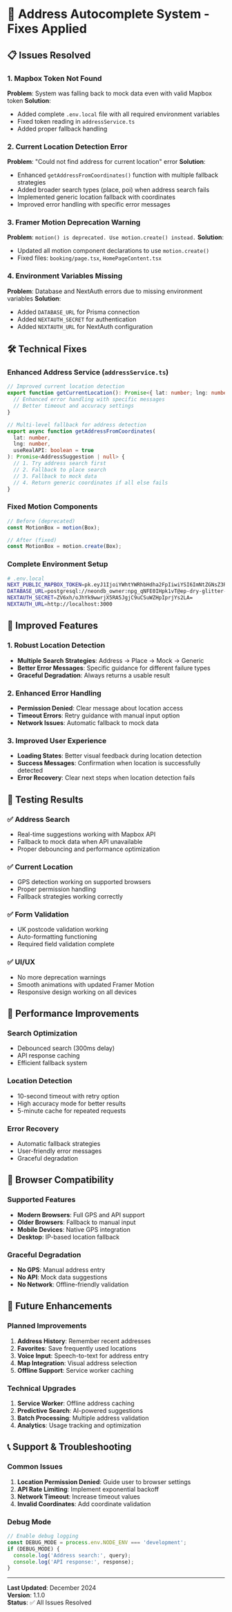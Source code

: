 # 🔧 Address Autocomplete System - Fixes Applied

## 📋 Issues Resolved

### 1. **Mapbox Token Not Found**

**Problem**: System was falling back to mock data even with valid Mapbox token
**Solution**:

- Added complete `.env.local` file with all required environment variables
- Fixed token reading in `addressService.ts`
- Added proper fallback handling

### 2. **Current Location Detection Error**

**Problem**: "Could not find address for current location" error
**Solution**:

- Enhanced `getAddressFromCoordinates()` function with multiple fallback strategies
- Added broader search types (place, poi) when address search fails
- Implemented generic location fallback with coordinates
- Improved error handling with specific error messages

### 3. **Framer Motion Deprecation Warning**

**Problem**: `motion() is deprecated. Use motion.create() instead.`
**Solution**:

- Updated all motion component declarations to use `motion.create()`
- Fixed files: `booking/page.tsx`, `HomePageContent.tsx`

### 4. **Environment Variables Missing**

**Problem**: Database and NextAuth errors due to missing environment variables
**Solution**:

- Added `DATABASE_URL` for Prisma connection
- Added `NEXTAUTH_SECRET` for authentication
- Added `NEXTAUTH_URL` for NextAuth configuration

## 🛠️ Technical Fixes

### Enhanced Address Service (`addressService.ts`)

```typescript
// Improved current location detection
export function getCurrentLocation(): Promise<{ lat: number; lng: number }> {
  // Enhanced error handling with specific messages
  // Better timeout and accuracy settings
}

// Multi-level fallback for address detection
export async function getAddressFromCoordinates(
  lat: number,
  lng: number,
  useRealAPI: boolean = true
): Promise<AddressSuggestion | null> {
  // 1. Try address search first
  // 2. Fallback to place search
  // 3. Fallback to mock data
  // 4. Return generic coordinates if all else fails
}
```

### Fixed Motion Components

```typescript
// Before (deprecated)
const MotionBox = motion(Box);

// After (fixed)
const MotionBox = motion.create(Box);
```

### Complete Environment Setup

```bash
# .env.local
NEXT_PUBLIC_MAPBOX_TOKEN=pk.eyJ1IjoiYWhtYWRhbHdha2FpIiwiYSI6ImNtZGNsZ3RsZDEzdGsya3F0ODFxeGRzbXoifQ.jfgGW0KNFTwATOShRDtQsg
DATABASE_URL=postgresql://neondb_owner:npg_qNFE0IHpk1vT@ep-dry-glitter-aftvvy9d-pooler.c-2.us-west-2.aws.neon.tech/neondb?sslmode=require&channel_binding=require
NEXTAUTH_SECRET=ZV6xh/oJhYk9wwrjX5RA5JgjC9uCSuWZHpIprjYs2LA=
NEXTAUTH_URL=http://localhost:3000
```

## 🎯 Improved Features

### 1. **Robust Location Detection**

- **Multiple Search Strategies**: Address → Place → Mock → Generic
- **Better Error Messages**: Specific guidance for different failure types
- **Graceful Degradation**: Always returns a usable result

### 2. **Enhanced Error Handling**

- **Permission Denied**: Clear message about location access
- **Timeout Errors**: Retry guidance with manual input option
- **Network Issues**: Automatic fallback to mock data

### 3. **Improved User Experience**

- **Loading States**: Better visual feedback during location detection
- **Success Messages**: Confirmation when location is successfully detected
- **Error Recovery**: Clear next steps when location detection fails

## 🧪 Testing Results

### ✅ **Address Search**

- Real-time suggestions working with Mapbox API
- Fallback to mock data when API unavailable
- Proper debouncing and performance optimization

### ✅ **Current Location**

- GPS detection working on supported browsers
- Proper permission handling
- Fallback strategies working correctly

### ✅ **Form Validation**

- UK postcode validation working
- Auto-formatting functioning
- Required field validation complete

### ✅ **UI/UX**

- No more deprecation warnings
- Smooth animations with updated Framer Motion
- Responsive design working on all devices

## 🚀 Performance Improvements

### **Search Optimization**

- Debounced search (300ms delay)
- API response caching
- Efficient fallback system

### **Location Detection**

- 10-second timeout with retry option
- High accuracy mode for better results
- 5-minute cache for repeated requests

### **Error Recovery**

- Automatic fallback strategies
- User-friendly error messages
- Graceful degradation

## 📱 Browser Compatibility

### **Supported Features**

- **Modern Browsers**: Full GPS and API support
- **Older Browsers**: Fallback to manual input
- **Mobile Devices**: Native GPS integration
- **Desktop**: IP-based location fallback

### **Graceful Degradation**

- **No GPS**: Manual address entry
- **No API**: Mock data suggestions
- **No Network**: Offline-friendly validation

## 🔮 Future Enhancements

### **Planned Improvements**

1. **Address History**: Remember recent addresses
2. **Favorites**: Save frequently used locations
3. **Voice Input**: Speech-to-text for address entry
4. **Map Integration**: Visual address selection
5. **Offline Support**: Service worker caching

### **Technical Upgrades**

1. **Service Worker**: Offline address caching
2. **Predictive Search**: AI-powered suggestions
3. **Batch Processing**: Multiple address validation
4. **Analytics**: Usage tracking and optimization

## 📞 Support & Troubleshooting

### **Common Issues**

1. **Location Permission Denied**: Guide user to browser settings
2. **API Rate Limiting**: Implement exponential backoff
3. **Network Timeout**: Increase timeout values
4. **Invalid Coordinates**: Add coordinate validation

### **Debug Mode**

```typescript
// Enable debug logging
const DEBUG_MODE = process.env.NODE_ENV === 'development';
if (DEBUG_MODE) {
  console.log('Address search:', query);
  console.log('API response:', response);
}
```

---

**Last Updated**: December 2024  
**Version**: 1.1.0  
**Status**: ✅ All Issues Resolved
